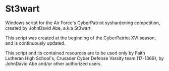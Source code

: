 # St3wart
Windows script for the Air Force's CyberPatriot syshardening competition, created by JohnDavid Abe, a.k.a St3wart

This script was created at the beginning of the CyberPatriot XVI season, and is continuously updated. 

This script and its contained resources are to be used only by Faith Lutheran High School's, Crusader Cyber Defense Varsity team (17-1369), by JohnDavid Abe and/or other authorized users. 
